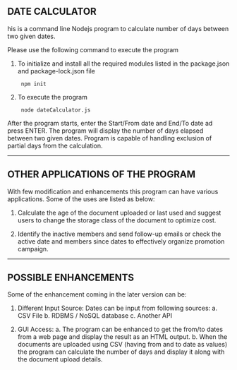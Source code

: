 
 DATE CALCULATOR
 ----------------------------------
 
 his is a command line Nodejs program to calculate number of days between two given dates.
 
 Please use the following command to execute the program
 
 1. To initialize and install all the required modules listed in the package.json and package-lock.json file
 
         npm init
 
 2. To execute the program 
    
         node dateCalculator.js
 
 After the program starts, enter the Start/From date and End/To date ad press ENTER. The program will display the number of days elapsed between two given dates.
 Program is capable of handling exclusion of partial days from the calculation.
 
 -------------------------------------
 OTHER APPLICATIONS OF THE PROGRAM
 -------------------------------------
 
 With few modification and enhancements this program can have various applications. Some of the uses are listed as below:
 
 1. Calculate the age of the document uploaded or last used and suggest users to change the storage class of the document to optimize cost.
 
 2. Identify the inactive members and send follow-up emails or check the active date and members since dates to effectively organize promotion campaign.
 
 ------------------------------------
 POSSIBLE ENHANCEMENTS
 ------------------------------------
 
 Some of the enhancement coming in the later version can be:
 
 1. Different Input Source:
    Dates can be input from following sources:
      a. CSV File
      b. RDBMS / NoSQL database
      c. Another API
 
 2. GUI Access:
      a. The program can be enhanced to get the from/to dates from a web page and display the result as an HTML output.
      b. When the documents are uploaded using CSV (having from and to date as values) the program can calculate the number of days and   display it along with the document upload details.
